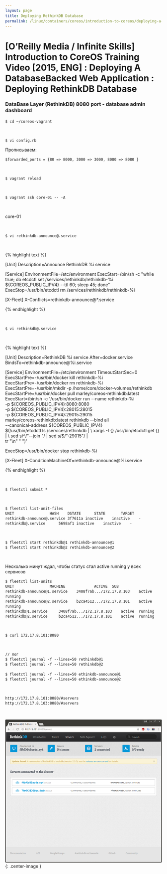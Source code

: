 ```yaml
---
layout: page
title: Deploying RethinkDB Database
permalink: /linux/containers/coreos/introduction-to-coreos/deploying-a-database-backed-web-application/deploying-rethinkdb-database/
---
```



# [O’Reilly Media / Infinite Skills] Introduction to CoreOS Training Video [2015, ENG] : Deploying A DatabaseBacked Web Application : Deploying RethinkDB Database



### DataBase Layer (RethinkDB) 8080 port - database admin dashboard



    $ cd ~/coreos-vagrant

<br/>

    $ vi config.rb

Прописываем:

    $forwarded_ports = {80 => 8000, 3000 => 3000, 8080 => 8080 }

<br/>

    $ vagrant reload

<br/>

    $ vagrant ssh core-01 -- -A


<br/>

core-01

<br/>

    $ vi rethinkdb-announce@.service

<br/>

{% highlight text %}

[Unit]
Description=Announce RethinkDB %i service

[Service]
EnvironmentFile=/etc/environment
ExecStart=/bin/sh -c "while true; do etcdctl set /services/rethinkdb/rethinkdb-%i ${COREOS_PUBLIC_IPV4} --ttl 60; sleep 45; done"
ExecStop=/usr/bin/etcdctl rm /services/rethinkdb/rethinkdb-%i

[X-Fleet]
X-Conflicts=rethinkdb-announce@*.service

{% endhighlight %}


<br/>

    $ vi rethinkdb@.service

<br/>


{% highlight text %}

[Unit]
Description=RethinkDB %i service
After=docker.service
BindsTo=rethinkdb-announce@%i.service

[Service]
EnvironmentFile=/etc/environment
TimeoutStartSec=0
ExecStartPre=-/usr/bin/docker kill rethinkdb-%i
ExecStartPre=-/usr/bin/docker rm rethinkdb-%i
ExecStartPre=-/usr/bin/mkdir -p /home/core/docker-volumes/rethinkdb
ExecStartPre=/usr/bin/docker pull marley/coreos-rethinkdb:latest
ExecStart=/bin/sh -c '/usr/bin/docker run --name rethinkdb-%i   \
 -p ${COREOS_PUBLIC_IPV4}:8080:8080                        \
 -p ${COREOS_PUBLIC_IPV4}:28015:28015                      \
 -p ${COREOS_PUBLIC_IPV4}:29015:29015                      \
 marley/coreos-rethinkdb:latest rethinkdb --bind all \
 --canonical-address ${COREOS_PUBLIC_IPV4}                 \
 $(/usr/bin/etcdctl ls /services/rethinkdb |               \
     xargs -I {} /usr/bin/etcdctl get {} |                 \
     sed s/^/"--join "/ | sed s/$/":29015"/ |              \
     tr "\n" " ")'

ExecStop=/usr/bin/docker stop rethinkdb-%i

[X-Fleet]
X-ConditionMachineOf=rethinkdb-announce@%i.service

{% endhighlight %}

<br/>

    $ fleetctl submit *


<br/>

    $ fleetctl list-unit-files
    UNIT				HASH	DSTATE		STATE		TARGET
    rethinkdb-announce@.service	3f7611a	inactive	inactive	-
    rethinkdb@.service		5698af1	inactive	inactive	-


<br/>

    $ fleetctl start rethinkdb@1 rethinkdb-announce@1
    $ fleetctl start rethinkdb@2 rethinkdb-announce@2


<br/>

Несколько минут ждал, чтобы статус стал active running у всех сервисов

    $ fleetctl list-units
    UNIT				MACHINE				ACTIVE	SUB
    rethinkdb-announce@1.service	3408f7ab.../172.17.8.103	active	running
    rethinkdb-announce@2.service	b2ca4512.../172.17.8.101	active	running
    rethinkdb@1.service		3408f7ab.../172.17.8.103	active	running
    rethinkdb@2.service		b2ca4512.../172.17.8.101	active	running


<br/>

    $ curl 172.17.8.101:8080

<br/>

    // лог
    $ fleetctl journal -f --lines=50 rethinkdb@1
    $ fleetctl journal -f --lines=50 rethinkdb@2

    $ fleetctl journal -f --lines=50 ethinkdb-announce@1
    $ fleetctl journal -f --lines=50 ethinkdb-announce@2


<br/>

    http://172.17.8.101:8080/#servers
    http://172.17.8.103:8080/#servers

<br/>


![coreos cluster](/img/linux/containers/coreos/app5.png "coreos cluster"){: .center-image }
